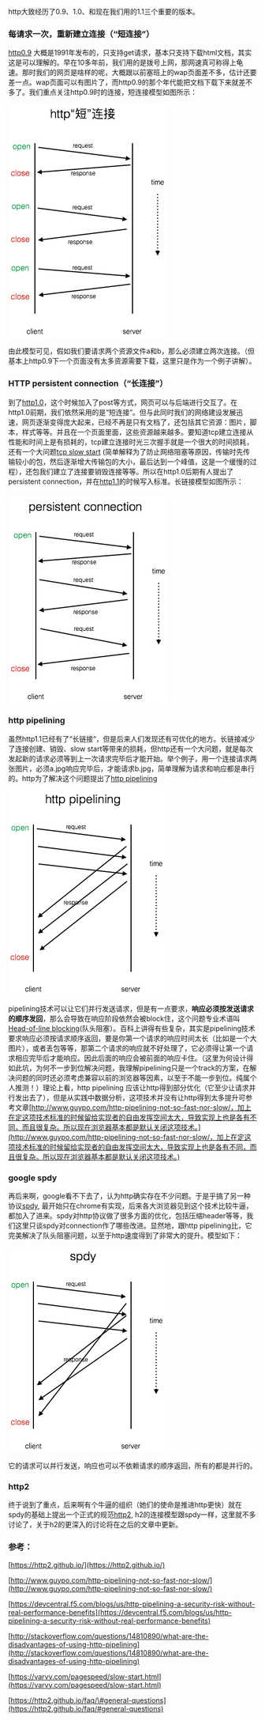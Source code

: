 http大致经历了0.9、1.0、和现在我们用的1.1三个重要的版本。

### 每请求一次，重新建立连接（“短连接”）

[http0.9](https://www.w3.org/Protocols/HTTP/AsImplemented.html) 大概是1991年发布的，只支持get请求，基本只支持下载html文档，其实这是可以理解的。早在10多年前，我们用的是拨号上网，那网速真可称得上龟速。那时我们的网页是啥样的呢，大概跟以前塞班上的wap页面差不多，估计还要差一点。wap页面可以有图片了，而http0.9的那个年代能把文档下载下来就差不多了。我们重点关注http0.9时的连接，短连接模型如图所示：

![](/assets/http2-short-connection.png)

由此模型可见，假如我们要请求两个资源文件a和b，那么必须建立两次连接。（但基本上http0.9下一个页面没有太多资源需要下载，这里只是作为一个例子讲解）。

### HTTP persistent connection（“长连接”）

到了[http1.0](https://www.w3.org/Protocols/HTTP/1.0/spec.html)，这个时候加入了post等方式，网页可以与后端进行交互了。在http1.0前期，我们依然采用的是“短连接”。但与此同时我们的网络建设发展迅速，网页逐渐变得庞大起来，已经不再是只有文档了，还包括其它资源：图片，脚本，样式等等。并且在一个页面里面，这些资源越来越多。要知道tcp建立连接从性能和时间上是有损耗的，tcp建立连接时光三次握手就是一个很大的时间损耗，还有一个大问题[tcp slow start](https://en.wikipedia.org/wiki/TCP_congestion_control#Slow_start) \(简单解释为了防止网络阻塞等原因，传输时先传输较小的包，然后逐渐增大传输包的大小，最后达到一个峰值，这是一个缓慢的过程），还包我们建立了连接要销毁连接等等。所以在http1.0后期有人提出了persistent connection，并在[http1.1](https://www.w3.org/Protocols/rfc2616/rfc2616.html)的时候写入标准。长链接模型如图所示：

### ![](/assets/http2-persistent-connection.png)

### http pipelining

虽然http1.1已经有了“长链接“，但是后来人们发现还有可优化的地方。长链接减少了连接创建、销毁、slow start等带来的损耗，但http还有一个大问题，就是每次发起新的请求必须等到上一次请求完毕后才能开始。举个例子，用一个连接请求两张图片，必须a.jpg响应完毕后，才能请求b.jpg，简单理解为请求和响应都是串行的。http为了解决这个问题提出了[http pipelining](https://en.wikipedia.org/wiki/HTTP_pipelining)

![](/assets/http2-pipelining.png)

pipelining技术可以让它们并行发送请求，但是有一点要求，**响应必须按发送请求的顺序发回**，那么会导致在响应阶段依然会被block住，这个问题专业术语叫[Head-of-line blocking](https://en.wikipedia.org/wiki/Head-of-line_blocking)\(队头阻塞）。百科上讲得有些复杂，其实是pipelining技术要求响应必须按请求顺序返回，要是你第一个请求的响应时间太长（比如是一个大图片），或者丢包等等，那第二个请求的响应就不好处理了，它必须得让第一个请求相应完毕后才能响应。因此后面的响应会被前面的响应卡住。（这里为何设计得如此坑，为何不一步到位解决问题，我理解pipelining只是一个track的方案，在解决问题的同时还必须考虑兼容以前的浏览器等因素，以至于不能一步到位。纯属个人推测！）理论上看，http pipelining 应该让http得到部分优化（它至少让请求并行发出去了），但是从实践中数据分析，这项技术并没有让http得到太多提升可参考文章[http://www.guypo.com/http-pipelining-not-so-fast-nor-slow/，加上在定这项技术标准的时候留给实现者的自由发挥空间太大，导致实现上也是各有不同，而且很复杂。所以现在浏览器基本都是默认关闭这项技术。](http://www.guypo.com/http-pipelining-not-so-fast-nor-slow/，加上在定这项技术标准的时候留给实现者的自由发挥空间太大，导致实现上也是各有不同，而且很复杂。所以现在浏览器基本都是默认关闭这项技术。)

### google spdy

再后来啊，google看不下去了，认为http确实存在不少问题。于是乎搞了另一种协议[spdy](https://en.wikipedia.org/wiki/SPDY), 最开始只在chrome有实现，后来各大浏览器见到这个技术比较牛逼，都加入了进来。spdy对http协议做了很多方面的优化，包括压缩header等等，我们这里只谈spdy对connection作了哪些改进。显然地，跟http pipelining比，它完美解决了队头阻塞问题，以至于http速度得到了非常大的提升。模型如下：

![](/assets/http2-spdy.png)

它的请求可以并行发送，响应也可以不依赖请求的顺序返回，所有的都是并行的。

### http2

终于说到了重点，后来啊有个牛逼的组织（她们的使命是推进http更快）就在spdy的基础上提出一个正式的规范[http2](https://http2.github.io/), h2的连接模型跟spdy一样，这里就不多讨论了，关于h2的更深入的讨论将在之后的文章中更新。

### 参考：

[https://http2.github.io/](https://http2.github.io/)

[http://www.guypo.com/http-pipelining-not-so-fast-nor-slow/](http://www.guypo.com/http-pipelining-not-so-fast-nor-slow/)

[https://devcentral.f5.com/blogs/us/http-pipelining-a-security-risk-without-real-performance-benefits](https://devcentral.f5.com/blogs/us/http-pipelining-a-security-risk-without-real-performance-benefits)

[http://stackoverflow.com/questions/14810890/what-are-the-disadvantages-of-using-http-pipelining](http://stackoverflow.com/questions/14810890/what-are-the-disadvantages-of-using-http-pipelining)

[https://varvy.com/pagespeed/slow-start.html](https://varvy.com/pagespeed/slow-start.html)

[https://http2.github.io/faq/\#general-questions](https://http2.github.io/faq/#general-questions)

